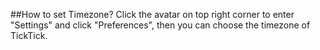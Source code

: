 ##How to set Timezone?
Click the avatar on top right corner to enter "Settings" and click "Preferences", then you can choose the timezone of TickTick.
